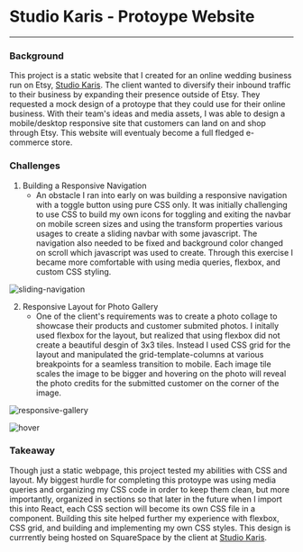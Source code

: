 # Studio Karis - Protoype Website

---

### Background

This project is a static website that I created for an online wedding business run on Etsy, [Studio Karis](https://www.etsy.com/shop/studiokaris/?etsrc=sdt). The client wanted to diversify their inbound traffic to their business by expanding their presence outside of Etsy. They requested a mock design of a protoype that they could use for their online business. With their team's ideas and media assets, I was able to design a mobile/desktop responsive site that customers can land on and shop through Etsy. This website will eventualy become a full fledged e-commerce store.

### Challenges

1. Building a Responsive Navigation
   - An obstacle I ran into early on was building a responsive navigation with a toggle button using pure CSS only. It was initially challenging to use CSS to build my own icons for toggling and exiting the navbar on mobile screen sizes and using the transform properties various usages to create a sliding navbar with some javascript. The navigation also needed to be fixed and background color changed on scroll which javascript was used to create. Through this exercise I became more comfortable with using media queries, flexbox, and custom CSS styling.

![sliding-navigation](https://user-images.githubusercontent.com/86936720/186783835-ba9f7dc7-9860-4b33-b299-2b9697377460.gif)

   
2. Responsive Layout for Photo Gallery
   - One of the client's requirements was to create a photo collage to showcase their products and customer submited photos. I initally used flexbox for the layout, but realized that using flexbox did not create a beautiful desgin of 3x3 tiles. Instead I used CSS grid for the layout and manipulated the grid-template-columns at various breakpoints for a seamless transition to mobile. Each image tile scales the image to be bigger and hovering on the photo will reveal the photo credits for the submitted customer on the corner of the image.

![responsive-gallery](https://user-images.githubusercontent.com/86936720/186785118-aaee95d3-587c-4dd5-8d15-d265c57e37aa.gif)

![hover](https://user-images.githubusercontent.com/86936720/186785339-f9e6a5c2-dc03-4090-87e4-b4efd950e89d.gif)


### Takeaway

Though just a static webpage, this project tested my abilities with CSS and layout. My biggest hurdle for completing this protoype was using media queries and organizing my CSS code in order to keep them clean, but more importantly, organized in sections so that later in the future when I import this into React, each CSS section will become its own CSS file in a component. Building this site helped further my experience with flexbox, CSS grid, and building and implementing my own CSS styles. This design is currrently being hosted on SquareSpace by the client at [Studio Karis](https://www.studiokaris.com/).
